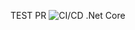 TEST PR
![CI/CD .Net Core](https://github.com/lfraile/NETCore_CI_CD/workflows/CI/CD%20.Net%20Core/badge.svg)


